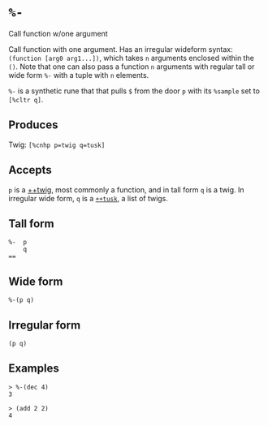 `%-`
====

Call function w/one argument

Call function with one argument. Has an irregular wideform
syntax: `(function [arg0 arg1...])`, which takes `n` arguments
enclosed within the `()`. Note that one can also pass a function
`n` arguments with regular tall or wide form `%-` with a tuple
with `n` elements.

`%-` is a synthetic rune that that pulls `$` from the door `p`
with its `%sample` set to `[%cltr q]`.

Produces
--------

Twig: `[%cnhp p=twig q=tusk]`

Accepts
-------

`p` is a [++twig](), most commonly a function, and in tall form
`q` is a twig. In irregular wide form, `q` is a [`++tusk`](), a
list of twigs.

Tall form
---------

    %-  p
        q
    ==

Wide form
---------

    %-(p q)

Irregular form
--------------

    (p q)

Examples
--------

    > %-(dec 4)
    3

    > (add 2 2)
    4

